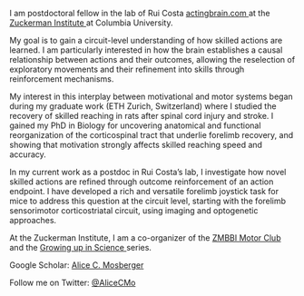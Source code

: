 I am postdoctoral fellow in the lab of Rui Costa <a href="https://www.actingbrain.com/alice-mosberger"> actingbrain.com </a>
at the  <a href="https://zuckermaninstitute.columbia.edu/"> Zuckerman Institute </a> at Columbia University.

My goal is to gain a circuit-level understanding of how skilled actions are learned. I am particularly interested in how the brain establishes a causal relationship between actions and their outcomes, allowing the reselection of exploratory movements and their refinement into skills through reinforcement mechanisms.

My interest in this interplay between motivational and motor systems began during my graduate work (ETH Zurich, Switzerland) where I studied the recovery of skilled reaching in rats after spinal cord injury and stroke. I gained my PhD in Biology for uncovering anatomical and functional reorganization of the corticospinal tract that underlie forelimb recovery, and showing that motivation strongly affects skilled reaching speed and accuracy.

In my current work as a postdoc in Rui Costa’s lab, I investigate how novel skilled actions are refined through outcome reinforcement of an action endpoint. I have developed a rich and versatile forelimb joystick task for mice to address this question at the circuit level, starting with the forelimb sensorimotor corticostriatal circuit, using imaging and optogenetic approaches.

At the Zuckerman Institute, I am a co-organizer of the <a href="https://motorcontrol.zi.columbia.edu/events"> ZMBBI Motor Club </a> and the <a href="https://zuckermaninstitute.columbia.edu/growing-science"> Growing up in Science </a> series.

Google Scholar: <a href="https://scholar.google.ch/citations?user=ScyluyMAAAAJ&hl=en"> Alice C. Mosberger </a>

Follow me on Twitter: <a href="https://twitter.com/AliceCMo"> @AliceCMo </a>
